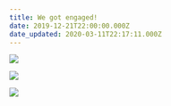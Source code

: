 ```yaml
---
title: We got engaged!
date: 2019-12-21T22:00:00.000Z
date_updated: 2020-03-11T22:17:11.000Z
---
```


![](/content/images/2019/12/Rp-KMCTeRaWdi62b5VufMg_thumb_9686-1.jpg)

![](/content/images/2019/12/PVt-knyMQSuAnCJxcqajbg_thumb_9683-1.jpg)

![](/content/images/2019/12/83RZHGBcRrikHetQyUGpxw_thumb_9689.jpg)
